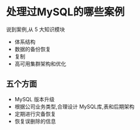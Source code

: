 # 处理过MySQL的哪些案例

说到案例,从 5 大知识模块

- 体系结构
- 数据的备份恢复
- 复制
- 高可用集群架构和优化

## 五个方面

- MySQL 版本升级
- 根据公司业务类型,合理设计 MySQL库,表和后期架构
- 定期进行灾备恢复
- 恢复误删除的信息

## 

